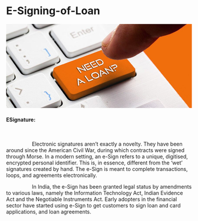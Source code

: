 # E-Signing-of-Loan

<div>
<img src="img/logo.jpg" width="900"/>
</div>

<h4>ESignature:</h4>
<br>
<p style="text-indent:5em">Electronic signatures aren’t exactly a novelty. They have been around since the American Civil War, during which contracts were signed through Morse. In a modern setting, an e-Sign refers to a unique, digitised, encrypted personal identifier. This is, in essence, different from the ‘wet’ signatures created by hand. The e-Sign is meant to complete transactions, loops, and agreements electronically.</p>

<p style="text-indent:5em">In India, the e-Sign has been granted legal status by amendments to various laws, namely the Information Technology Act, Indian Evidence Act and the Negotiable Instruments Act. Early adopters in the financial sector have started using e-Sign to get customers to sign loan and card applications, and loan agreements.</p>
